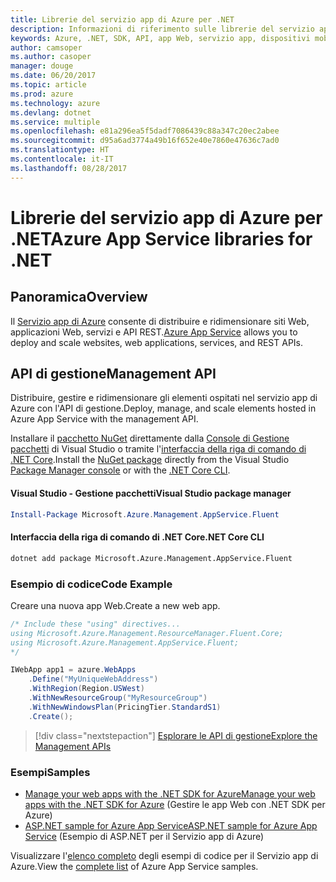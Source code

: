 ```yaml
---
title: Librerie del servizio app di Azure per .NET
description: Informazioni di riferimento sulle librerie del servizio app di Azure per .NET
keywords: Azure, .NET, SDK, API, app Web, servizio app, dispositivi mobili, asp.net
author: camsoper
ms.author: casoper
manager: douge
ms.date: 06/20/2017
ms.topic: article
ms.prod: azure
ms.technology: azure
ms.devlang: dotnet
ms.service: multiple
ms.openlocfilehash: e81a296ea5f5dadf7086439c88a347c20ec2abee
ms.sourcegitcommit: d95a6ad3774a49b16f652e40e7860e47636c7ad0
ms.translationtype: HT
ms.contentlocale: it-IT
ms.lasthandoff: 08/28/2017
---
```

# <a name="azure-app-service-libraries-for-net"></a><span data-ttu-id="5b803-104">Librerie del servizio app di Azure per .NET</span><span class="sxs-lookup"><span data-stu-id="5b803-104">Azure App Service libraries for .NET</span></span>

## <a name="overview"></a><span data-ttu-id="5b803-105">Panoramica</span><span class="sxs-lookup"><span data-stu-id="5b803-105">Overview</span></span>

<span data-ttu-id="5b803-106">Il [Servizio app di Azure](/azure/app-service/app-service-value-prop-what-is) consente di distribuire e ridimensionare siti Web, applicazioni Web, servizi e API REST.</span><span class="sxs-lookup"><span data-stu-id="5b803-106">[Azure App Service](/azure/app-service/app-service-value-prop-what-is) allows you to deploy and scale websites, web applications, services, and REST APIs.</span></span>

## <a name="management-api"></a><span data-ttu-id="5b803-107">API di gestione</span><span class="sxs-lookup"><span data-stu-id="5b803-107">Management API</span></span>

<span data-ttu-id="5b803-108">Distribuire, gestire e ridimensionare gli elementi ospitati nel servizio app di Azure con l'API di gestione.</span><span class="sxs-lookup"><span data-stu-id="5b803-108">Deploy, manage, and scale elements hosted in Azure App Service with the management API.</span></span>

<span data-ttu-id="5b803-109">Installare il [pacchetto NuGet](https://www.nuget.org/packages/Microsoft.Azure.Management.AppService.Fluent) direttamente dalla [Console di Gestione pacchetti][PackageManager] di Visual Studio o tramite l'[interfaccia della riga di comando di .NET Core][DotNetCLI].</span><span class="sxs-lookup"><span data-stu-id="5b803-109">Install the [NuGet package](https://www.nuget.org/packages/Microsoft.Azure.Management.AppService.Fluent) directly from the Visual Studio [Package Manager console][PackageManager] or with the [.NET Core CLI][DotNetCLI].</span></span>


#### <a name="visual-studio-package-manager"></a><span data-ttu-id="5b803-110">Visual Studio - Gestione pacchetti</span><span class="sxs-lookup"><span data-stu-id="5b803-110">Visual Studio package manager</span></span>

```powershell
Install-Package Microsoft.Azure.Management.AppService.Fluent
```

#### <a name="net-core-cli"></a><span data-ttu-id="5b803-111">Interfaccia della riga di comando di .NET Core</span><span class="sxs-lookup"><span data-stu-id="5b803-111">.NET Core CLI</span></span>

```bash
dotnet add package Microsoft.Azure.Management.AppService.Fluent
```

### <a name="code-example"></a><span data-ttu-id="5b803-112">Esempio di codice</span><span class="sxs-lookup"><span data-stu-id="5b803-112">Code Example</span></span>

<span data-ttu-id="5b803-113">Creare una nuova app Web.</span><span class="sxs-lookup"><span data-stu-id="5b803-113">Create a new web app.</span></span>

```csharp
/* Include these "using" directives...
using Microsoft.Azure.Management.ResourceManager.Fluent.Core;
using Microsoft.Azure.Management.AppService.Fluent;
*/

IWebApp app1 = azure.WebApps
    .Define("MyUniqueWebAddress")
    .WithRegion(Region.USWest)
    .WithNewResourceGroup("MyResourceGroup")
    .WithNewWindowsPlan(PricingTier.StandardS1)
    .Create();
```

> [!div class="nextstepaction"]
> [<span data-ttu-id="5b803-114">Esplorare le API di gestione</span><span class="sxs-lookup"><span data-stu-id="5b803-114">Explore the Management APIs</span></span>](/dotnet/api/overview/azure/appservice/management)

### <a name="samples"></a><span data-ttu-id="5b803-115">Esempi</span><span class="sxs-lookup"><span data-stu-id="5b803-115">Samples</span></span>

* [<span data-ttu-id="5b803-116">Manage your web apps with the .NET SDK for Azure</span><span class="sxs-lookup"><span data-stu-id="5b803-116">Manage your web apps with the .NET SDK for Azure</span></span>](https://azure.microsoft.com/en-us/resources/samples/app-service-web-dotnet-manage/) (Gestire le app Web con .NET SDK per Azure)
* [<span data-ttu-id="5b803-117">ASP.NET sample for Azure App Service</span><span class="sxs-lookup"><span data-stu-id="5b803-117">ASP.NET sample for Azure App Service</span></span>](https://azure.microsoft.com/en-us/resources/samples/app-service-web-dotnet-get-started/) (Esempio di ASP.NET per il Servizio app di Azure)

<span data-ttu-id="5b803-118">Visualizzare l'[elenco completo](https://azure.microsoft.com/en-us/resources/samples/?platform=dotnet&term=app%20service) degli esempi di codice per il Servizio app di Azure.</span><span class="sxs-lookup"><span data-stu-id="5b803-118">View the [complete list](https://azure.microsoft.com/en-us/resources/samples/?platform=dotnet&term=app%20service) of Azure App Service samples.</span></span>

[PackageManager]: https://docs.microsoft.com/nuget/tools/package-manager-console
[DotNetCLI]: https://docs.microsoft.com/en-us/dotnet/core/tools/dotnet-add-package